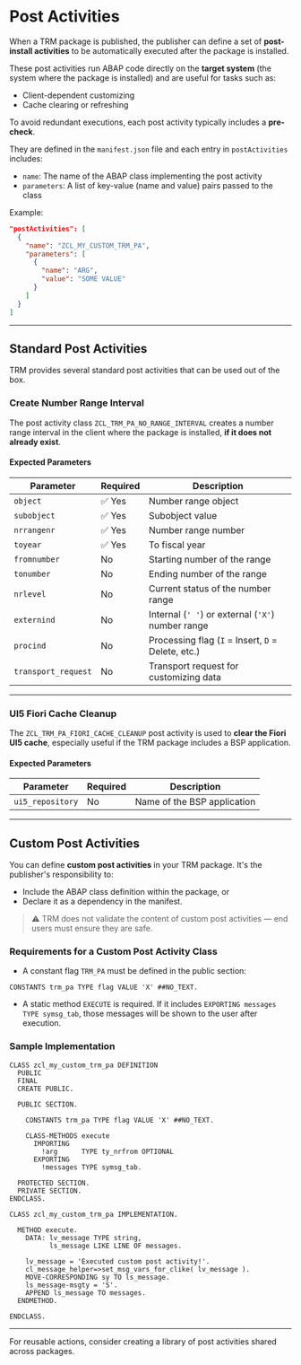 # Post Activities

When a TRM package is published, the publisher can define a set of **post-install activities** to be automatically executed after the package is installed.

These post activities run ABAP code directly on the **target system** (the system where the package is installed) and are useful for tasks such as:

- Client-dependent customizing
- Cache clearing or refreshing

To avoid redundant executions, each post activity typically includes a **pre-check**.

They are defined in the `manifest.json` file and each entry in `postActivities` includes:
- `name`: The name of the ABAP class implementing the post activity
- `parameters`: A list of key-value (name and value) pairs passed to the class

Example:

```json
"postActivities": [
  {
    "name": "ZCL_MY_CUSTOM_TRM_PA",
    "parameters": [
      {
        "name": "ARG",
        "value": "SOME VALUE"
      }
    ]
  }
]
```

---

## Standard Post Activities

TRM provides several standard post activities that can be used out of the box.

### Create Number Range Interval

The post activity class `ZCL_TRM_PA_NO_RANGE_INTERVAL` creates a number range interval in the client where the package is installed, **if it does not already exist**.

#### Expected Parameters

| Parameter           | Required | Description                                        |
|---------------------|----------|----------------------------------------------------|
| `object`            | ✅ Yes   | Number range object                                |
| `subobject`         | ✅ Yes   | Subobject value                                    |
| `nrrangenr`         | ✅ Yes   | Number range number                                |
| `toyear`            | ✅ Yes   | To fiscal year                                     |
| `fromnumber`        | No       | Starting number of the range                       |
| `tonumber`          | No       | Ending number of the range                         |
| `nrlevel`           | No       | Current status of the number range                 |
| `externind`         | No       | Internal (`' '`) or external (`'X'`) number range  |
| `procind`           | No       | Processing flag (`I` = Insert, `D` = Delete, etc.) |
| `transport_request` | No       | Transport request for customizing data             |

---

### UI5 Fiori Cache Cleanup

The `ZCL_TRM_PA_FIORI_CACHE_CLEANUP` post activity is used to **clear the Fiori UI5 cache**, especially useful if the TRM package includes a BSP application.

#### Expected Parameters

| Parameter         | Required | Description                        |
|-------------------|----------|------------------------------------|
| `ui5_repository`  | No       | Name of the BSP application        |

---

## Custom Post Activities

You can define **custom post activities** in your TRM package. It's the publisher's responsibility to:

- Include the ABAP class definition within the package, or
- Declare it as a dependency in the manifest.

> ⚠️ TRM does not validate the content of custom post activities — end users must ensure they are safe.

### Requirements for a Custom Post Activity Class

- A constant flag `TRM_PA` must be defined in the public section:

```abap
CONSTANTS trm_pa TYPE flag VALUE 'X' ##NO_TEXT.
```

- A static method `EXECUTE` is required. If it includes `EXPORTING messages TYPE symsg_tab`, those messages will be shown to the user after execution.

### Sample Implementation

```abap
CLASS zcl_my_custom_trm_pa DEFINITION
  PUBLIC
  FINAL
  CREATE PUBLIC.

  PUBLIC SECTION.

    CONSTANTS trm_pa TYPE flag VALUE 'X' ##NO_TEXT.

    CLASS-METHODS execute
      IMPORTING
        !arg      TYPE ty_nrfrom OPTIONAL
      EXPORTING
        !messages TYPE symsg_tab.

  PROTECTED SECTION.
  PRIVATE SECTION.
ENDCLASS.

CLASS zcl_my_custom_trm_pa IMPLEMENTATION.

  METHOD execute.
    DATA: lv_message TYPE string,
          ls_message LIKE LINE OF messages.

    lv_message = 'Executed custom post activity!'.
    cl_message_helper=>set_msg_vars_for_clike( lv_message ).
    MOVE-CORRESPONDING sy TO ls_message.
    ls_message-msgty = 'S'.
    APPEND ls_message TO messages.
  ENDMETHOD.

ENDCLASS.
```

---

For reusable actions, consider creating a library of post activities shared across packages.
